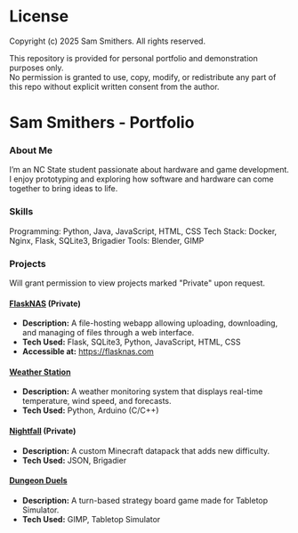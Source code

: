 # License

Copyright (c) 2025 Sam Smithers. All rights reserved.

This repository is provided for personal portfolio and demonstration purposes only.  
No permission is granted to use, copy, modify, or redistribute any part of this repo without explicit written consent from the author.

# Sam Smithers - Portfolio

### About Me
I’m an NC State student passionate about hardware and game development. I enjoy prototyping and exploring how software and hardware can come together to bring ideas to life.


### Skills
Programming: Python, Java, JavaScript, HTML, CSS
Tech Stack: Docker, Nginx, Flask, SQLite3, Brigadier
Tools: Blender, GIMP

### Projects
Will grant permission to view projects marked "Private" upon request.

#### [FlaskNAS](https://github.com/Tebsickle/FlaskNAS) (Private)
- **Description:** A file-hosting webapp allowing uploading, downloading, and managing of files through a web interface.
- **Tech Used:** Flask, SQLite3, Python, JavaScript, HTML, CSS
- **Accessible at:** https://flasknas.com

#### [Weather Station](https://github.com/Tebsickle/Portfolio/tree/main/Weather%20Station)
- **Description:** A weather monitoring system that displays real-time temperature, wind speed, and forecasts.
- **Tech Used:** Python, Arduino (C/C++)

#### [Nightfall](https://github.com/Tebsickle/Nightfall) (Private)
- **Description:** A custom Minecraft datapack that adds new difficulty.
- **Tech Used:** JSON, Brigadier

#### [Dungeon Duels](https://github.com/Tebsickle/Dungeon-Duels)
- **Description:** A turn-based strategy board game made for Tabletop Simulator.
- **Tech Used:** GIMP, Tabletop Simulator